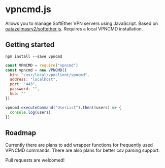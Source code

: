 # vpncmd.js

Allows you to manage SoftEther VPN servers using JavaScript. Based on [oatazelmasry2/softether.js](https://github.com/moatazelmasry2/softether.js). Requires a local VPNCMD installation.

## Getting started

```shell
npm install --save vpncmd
```

```javascript
const VPNCMD = require("vpncmd")
const vpncmd = new VPNCMD({
  bin: "/usr/local/vpnclient/vpncmd",
  address: "localhost",
  port: "443",
  password: "",
  hub: ""
})

vpncmd.executeCommand("UserList").then((users) => {
  console.log(users)
})
```

## Roadmap

Currently there are plans to add wrapper functions for frequently used VPNCMD commands. There are also plans for better csv parsing support.

Pull requests are welcomed!
